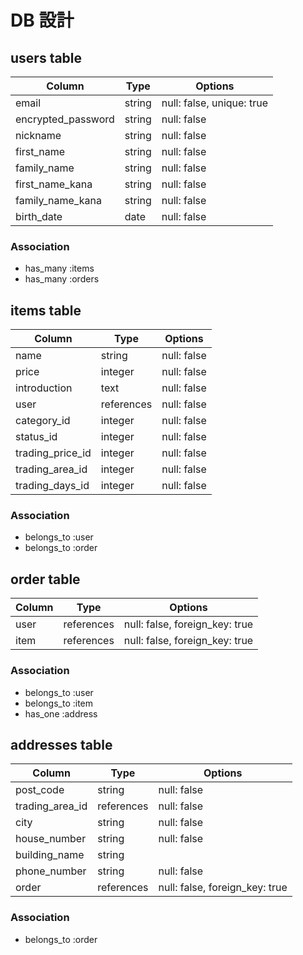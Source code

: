 # DB 設計

## users table

| Column             | Type                | Options                   |
|--------------------|---------------------|---------------------------|
| email              | string              | null: false, unique: true |
| encrypted_password | string              | null: false               |
| nickname           | string              | null: false               |
| first_name         | string              | null: false               |
| family_name        | string              | null: false               |
| first_name_kana    | string              | null: false               |
| family_name_kana   | string              | null: false               |
| birth_date         | date                | null: false               |

### Association

* has_many :items
* has_many :orders


## items table 

| Column                              | Type       | Options                        |
|-------------------------------------|------------|--------------------------------|
| name                                | string     | null: false                    |
| price                               | integer    | null: false                    |
| introduction                        | text       | null: false                    |
| user                                | references | null: false                    |
| category_id                         | integer    | null: false                    |
| status_id                           | integer    | null: false                    |
| trading_price_id                    | integer    | null: false                    |
| trading_area_id                     | integer    | null: false                    |
| trading_days_id                     | integer    | null: false                    |

### Association

- belongs_to :user
- belongs_to :order


## order table

| Column             | Type                | Options                        |
|--------------------|---------------------|--------------------------------|
| user               | references          | null: false, foreign_key: true |
| item               | references          | null: false, foreign_key: true |

### Association

- belongs_to :user
- belongs_to :item
- has_one :address


## addresses table

| Column             | Type                | Options                        |
|--------------------|---------------------|--------------------------------|
| post_code          | string              | null: false                    |
| trading_area_id    | references          | null: false                    |
| city               | string              | null: false                    |
| house_number       | string              | null: false                    |
| building_name      | string              |                                |
| phone_number       | string              | null: false                    |
| order              | references          | null: false, foreign_key: true |

### Association

- belongs_to :order